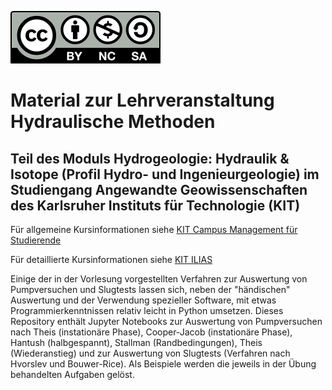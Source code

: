 
[![License](by-nc-sa.svg)](https://creativecommons.org/licenses/by-nc-sa/4.0/)

# Material zur Lehrveranstaltung Hydraulische Methoden

## Teil des Moduls Hydrogeologie: Hydraulik & Isotope (Profil Hydro- und Ingenieurgeologie) im Studiengang Angewandte Geowissenschaften des Karlsruher Instituts für Technologie (KIT)

Für allgemeine Kursinformationen siehe [KIT Campus Management für Studierende](https://campus.studium.kit.edu/ev/WvEY5kh2TXue4LwIciJpnA/de)

Für detaillierte Kursinformationen siehe [KIT ILIAS](https://ilias.studium.kit.edu/goto.php?target=crs_1755276&client_id=produktiv)

Einige der in der Vorlesung vorgestellten Verfahren zur Auswertung von Pumpversuchen und Slugtests lassen sich, neben der "händischen" Auswertung und der Verwendung spezieller Software, mit etwas Programmierkenntnissen relativ leicht in Python umsetzen. Dieses Repository enthält Jupyter Notebooks zur Auswertung von Pumpversuchen nach Theis (instationäre Phase), Cooper-Jacob (instationäre Phase), Hantush (halbgespannt), Stallman (Randbedingungen), Theis (Wiederanstieg) und zur Auswertung von Slugtests (Verfahren nach Hvorslev und Bouwer-Rice). Als Beispiele werden die jeweils in der Übung behandelten Aufgaben gelöst.
